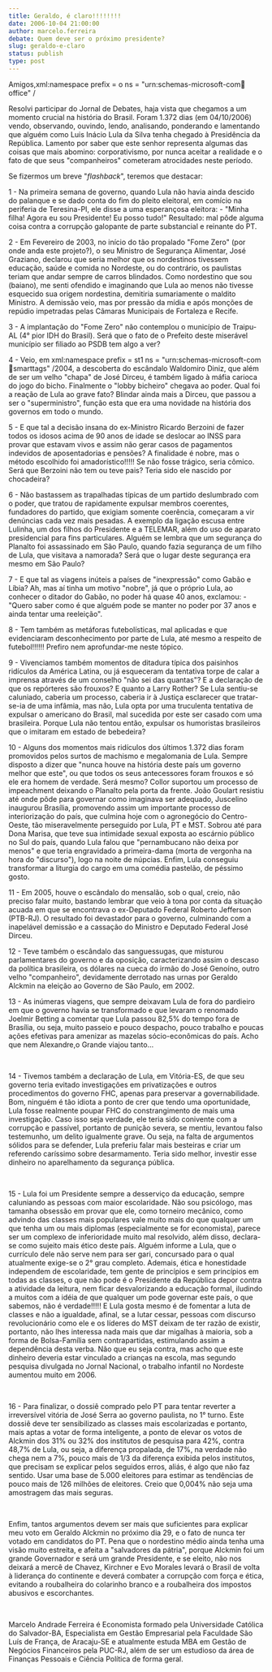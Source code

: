 ```yaml
---
title: Geraldo, é claro!!!!!!!!
date: 2006-10-04 21:00:00
author: marcelo.ferreira
debate: Quem deve ser o próximo presidente?
slug: geraldo-e-claro
status: publish 
type: post
---
```


Amigos,xml:namespace prefix = o ns = "urn:schemas-microsoft-com:office:office" /


Resolvi participar do Jornal de Debates, haja vista que chegamos a um momento crucial na história do Brasil. Foram 1.372 dias (em 04/10/2006) vendo, observando, ouvindo, lendo, analisando, ponderando e lamentando que alguém como Luis Inácio Lula da Silva tenha chegado à Presidência da República. Lamento por saber que este senhor representa algumas das coisas que mais abomino: corporativismo, por nunca aceitar a realidade e o fato de que seus "companheiros" cometeram atrocidades neste período. 


Se fizermos um breve "*flashback*", teremos que destacar: 


1 - Na primeira semana de governo, quando Lula não havia ainda descido do palanque e se dado conta do fim do pleito eleitoral, em comício na periferia de Teresina-PI, ele disse a uma esperançosa eleitora: - "Minha filha! Agora eu sou Presidente! Eu posso tudo!" Resultado: mal pôde alguma coisa contra a corrupção galopante de parte substancial e reinante do PT.


2 - Em Fevereiro de 2003, no início do tão propalado "Fome Zero" (por onde anda este projeto?), o seu Ministro de Segurança Alimentar, José Graziano, declarou que seria melhor que os nordestinos tivessem educação, saúde e comida no Nordeste, ou do contrário, os paulistas teriam que andar sempre de carros blindados. Como nordestino que sou (baiano), me senti ofendido e imaginando que Lula ao menos não tivesse esquecido sua origem nordestina, demitiria sumariamente o maldito Ministro. A demissão veio, mas por pressão da mídia e após monções de repúdio impetradas pelas Câmaras Municipais de Fortaleza e Recife.


3 - A implantação do "Fome Zero" não contemplou o município de Traipu-AL (4° pior IDH do Brasil). Será que o fato de o Prefeito deste miserável município ser filiado ao PSDB tem algo a ver?


4 - Veio, em xml:namespace prefix = st1 ns = "urn:schemas-microsoft-com:office:smarttags" /2004, a descoberta do escândalo Waldomiro Diniz, que além de ser um velho "chapa" de José Dirceu, é também ligado à máfia carioca do jogo do bicho. Finalmente o "lobby bicheiro" chegava ao poder. Qual foi a reação de Lula ao grave fato? Blindar ainda mais a Dirceu, que passou a ser o "superministro", função esta que era uma novidade na história dos governos em todo o mundo.


5 - E que tal a decisão insana do ex-Ministro Ricardo Berzoini de fazer todos os idosos acima de 90 anos de idade se deslocar ao INSS para provar que estavam vivos e assim não gerar casos de pagamentos indevidos de aposentadorias e pensões? A finalidade é nobre, mas o método escolhido foi amadorístico!!!!! Se não fosse trágico, seria cômico. Será que Berzoini não tem ou teve pais? Teria sido ele nascido por chocadeira?


6 - Não bastassem as trapalhadas típicas de um partido deslumbrado com o poder, que tratou de rapidamente expulsar membros coerentes, fundadores do partido, que exigiam somente coerência, começaram a vir denúncias cada vez mais pesadas. A exemplo da ligação escusa entre Lulinha, um dos filhos do Presidente e a TELEMAR, além do uso de aparato presidencial para fins particulares. Alguém se lembra que um segurança do Planalto foi assassinado em São Paulo, quando fazia segurança de um filho de Lula, que visitava a namorada? Será que o lugar deste segurança era mesmo em São Paulo?


7 - E que tal as viagens inúteis a países de "inexpressão" como Gabão e Líbia? Ah, mas aí tinha um motivo "nobre", já que o próprio Lula, ao conhecer o ditador do Gabão, no poder há quase 40 anos, exclamou: - "Quero saber como é que alguém pode se manter no poder por 37 anos e ainda tentar uma reeleição".


8 - Tem também as metáforas futebolísticas, mal aplicadas e que evidenciaram desconhecimento por parte de Lula, até mesmo a respeito de futebol!!!!!! Prefiro nem aprofundar-me neste tópico.


9 - Vivenciamos também momentos de ditadura típica dos paisinhos ridículos da América Latina, ou já esqueceram da tentativa torpe de calar a imprensa através de um conselho "não sei das quantas"? E a declaração de que os repórteres são frouxos? E quanto a Larry Rother? Se Lula sentiu-se caluniado, caberia um processo, caberia ir à Justiça esclarecer que tratar-se-ia de uma infâmia, mas não, Lula opta por uma truculenta tentativa de expulsar o americano do Brasil, mal sucedida por este ser casado com uma brasileira. Porque Lula não tentou então, expulsar os humoristas brasileiros que o imitaram em estado de bebedeira?


10 - Alguns dos momentos mais ridículos dos últimos 1.372 dias foram promovidos pelos surtos de machismo e megalomania de Lula. Sempre disposto a dizer que "nunca houve na história deste país um governo melhor que este", ou que todos os seus antecessores foram frouxos e só ele era homem de verdade. Será mesmo? Collor suportou um processo de impeachment deixando o Planalto pela porta da frente. João Goulart resistiu até onde pôde para governar como imaginava ser adequado, Juscelino inaugurou Brasília, promovendo assim um importante processo de interiorização do país, que culmina hoje com o agronegócio do Centro-Oeste, tão miseravelmente perseguido por Lula, PT e MST. Sobrou até para Dona Marisa, que teve sua intimidade sexual exposta ao escárnio público no Sul do país, quando Lula falou que "pernambucano não deixa por menos" e que teria engravidado a primeira-dama (morta de vergonha na hora do "discurso"), logo na noite de núpcias. Enfim, Lula conseguiu transformar a liturgia do cargo em uma comédia pastelão, de péssimo gosto.


11 - Em 2005, houve o escândalo do mensalão, sob o qual, creio, não preciso falar muito, bastando lembrar que veio à tona por conta da situação acuada em que se encontrava o ex-Deputado Federal Roberto Jefferson (PTB-RJ). O resultado foi devastador para o governo, culminando com a inapelável demissão e a cassação do Ministro e Deputado Federal José Dirceu. 


12 - Teve também o escândalo das sanguessugas, que misturou parlamentares do governo e da oposição, caracterizando assim o descaso da política brasileira, os dólares na cueca do irmão do José Genoíno, outro velho "companheiro", devidamente derrotado nas urnas por Geraldo Alckmin na eleição ao Governo de São Paulo, em 2002.


13 - As inúmeras viagens, que sempre deixavam Lula de fora do pardieiro em que o governo havia se transformado e que levaram o renomado Joelmir Betting a comentar que Lula passou 82,5% do tempo fora de Brasília, ou seja, muito passeio e pouco despacho, pouco trabalho e poucas ações efetivas para amenizar as mazelas sócio-econômicas do país. Acho que nem Alexandre,o Grande viajou tanto...


 


14 - Tivemos também a declaração de Lula, em Vitória-ES, de que seu governo teria evitado investigações em privatizações e outros procedimentos do governo FHC, apenas para preservar a governabilidade. Bom, ninguém é tão idiota a ponto de crer que tendo uma oportunidade, Lula fosse realmente poupar FHC do constrangimento de mais uma investigação. Caso isso seja verdade, ele teria sido conivente com a corrupção e passível, portanto de punição severa, se mentiu, levantou falso testemunho, um delito igualmente grave. Ou seja, na falta de argumentos sólidos para se defender, Lula preferiu falar mais besteiras e criar um referendo caríssimo sobre desarmamento. Teria sido melhor, investir esse dinheiro no aparelhamento da segurança pública.


 


15 - Lula foi um Presidente sempre a desserviço da educação, sempre caluniando as pessoas com maior escolaridade. Não sou psicólogo, mas tamanha obsessão em provar que ele, como torneiro mecânico, como advindo das classes mais populares vale muito mais do que qualquer um que tenha um ou mais diplomas (especialmente se for economista), parece ser um complexo de inferioridade muito mal resolvido, além disso, declara-se como sujeito mais ético deste país. Alguém informe a Lula, que o currículo dele não serve nem para ser gari, concursado para o qual atualmente exige-se o 2° grau completo. Ademais, ética e honestidade independem de escolaridade, tem gente de princípios e sem princípios em todas as classes, o que não pode é o Presidente da República depor contra a atividade da leitura, nem ficar desvalorizando a educação formal, iludindo a muitos com a idéia de que qualquer um pode governar este país, o que sabemos, não é verdade!!!!! E Lula gosta mesmo é de fomentar a luta de classes e não a igualdade, afinal, se a lutar cessar, pessoas com discurso revolucionário como ele e os líderes do MST deixam de ter razão de existir, portanto, não lhes interessa nada mais que dar migalhas à maioria, sob a forma de Bolsa-Família sem contrapartidas, estimulando assim a dependência desta verba. Não que eu seja contra, mas acho que este dinheiro deveria estar vinculado a crianças na escola, mas segundo pesquisa divulgada no Jornal Nacional, o trabalho infantil no Nordeste aumentou muito em 2006. 


 


16 - Para finalizar, o dossiê comprado pelo PT para tentar reverter a irreversível vitória de José Serra ao governo paulista, no 1° turno. Este dossiê deve ter sensibilizado as classes mais escolarizadas e portanto, mais aptas a votar de forma inteligente, a ponto de elevar os votos de Alckmin dos 31% ou 32% dos institutos de pesquisa para 42%, contra 48,7% de Lula, ou seja, a diferença propalada, de 17%, na verdade não chega nem a 7%, pouco mais de 1/3 da diferença exibida pelos institutos, que precisam se explicar pelos seguidos erros, aliás, é algo que não faz sentido. Usar uma base de 5.000 eleitores para estimar as tendências de pouco mais de 126 milhões de eleitores. Creio que 0,004% não seja uma amostragem das mais seguras.


 


Enfim, tantos argumentos devem ser mais que suficientes para explicar meu voto em Geraldo Alckmin no próximo dia 29, e o fato de nunca ter votado em candidatos do PT. Pena que o nordestino médio ainda tenha uma visão muito estreita, e afeita a "salvadores da pátria", porque Alckmin foi um grande Governador e será um grande Presidente, e se eleito, não nos deixará a mercê de Chavez, Kirchner e Evo Morales levará o Brasil de volta à liderança do continente e deverá combater a corrupção com força e ética, evitando a roubalheira do colarinho branco e a roubalheira dos impostos abusivos e escorchantes.


 


Marcelo Andrade Ferreira é Economista formado pela Universidade Católica do Salvador-BA, Especialista em Gestão Empresarial pela Faculdade São Luís de França, de Aracaju-SE e atualmente estuda MBA em Gestão de Negócios Financeiros pela PUC-RJ, além de ser um estudioso da área de Finanças Pessoais e Ciência Política de forma geral.


 


